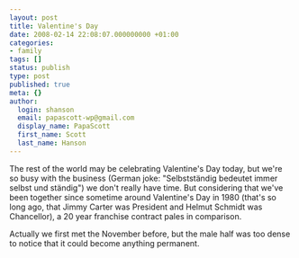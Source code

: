 ```yaml
---
layout: post
title: Valentine's Day
date: 2008-02-14 22:08:07.000000000 +01:00
categories:
- family
tags: []
status: publish
type: post
published: true
meta: {}
author:
  login: shanson
  email: papascott-wp@gmail.com
  display_name: PapaScott
  first_name: Scott
  last_name: Hanson
---
```

<p>The rest of the world may be celebrating Valentine's Day today, but we're so busy with the business (German joke: "Selbstst&auml;ndig bedeutet immer selbst und st&auml;ndig") we don't really have time. But considering that we've been together since sometime around Valentine's Day in 1980 (that's so long ago, that Jimmy Carter was President and Helmut Schmidt was Chancellor), a 20 year franchise contract pales in comparison.</p>
<p>Actually we first met the November before, but the male half was too dense to notice that it could become anything permanent.</p>

